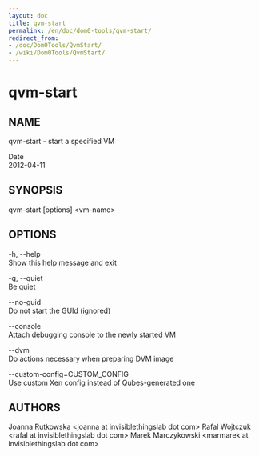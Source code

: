 ```yaml
---
layout: doc
title: qvm-start
permalink: /en/doc/dom0-tools/qvm-start/
redirect_from:
- /doc/Dom0Tools/QvmStart/
- /wiki/Dom0Tools/QvmStart/
---
```


qvm-start
=========

NAME
----

qvm-start - start a specified VM

Date  
2012-04-11

SYNOPSIS
--------

qvm-start [options] \<vm-name\>

OPTIONS
-------

-h, --help  
Show this help message and exit

-q, --quiet  
Be quiet

--no-guid  
Do not start the GUId (ignored)

--console  
Attach debugging console to the newly started VM

--dvm  
Do actions necessary when preparing DVM image

--custom-config=CUSTOM\_CONFIG  
Use custom Xen config instead of Qubes-generated one

AUTHORS
-------

Joanna Rutkowska \<joanna at invisiblethingslab dot com\>
Rafal Wojtczuk \<rafal at invisiblethingslab dot com\>
Marek Marczykowski \<marmarek at invisiblethingslab dot com\>
